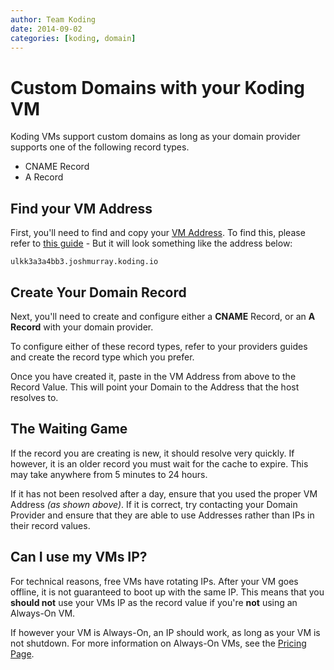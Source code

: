 ```yaml
---
author: Team Koding
date: 2014-09-02
categories: [koding, domain]
---
```


# Custom Domains with your Koding VM

Koding VMs support custom domains as long as your domain provider
supports one of the following record types.

- CNAME Record
- A Record

## Find your VM Address

First, you'll need to find and copy your [VM Address][vm hostname]. To
find this, please refer to [this guide][vm hostname] - But it will look
something like the address below:

```
ulkk3a3a4bb3.joshmurray.koding.io
```

## Create Your Domain Record

Next, you'll need to create and configure either a **CNAME** Record, or
an **A Record** with your domain provider.

To configure either of these record types, refer to your providers guides
and create the record type which you prefer.

Once you have created it, paste in the VM Address from above to the
Record Value. This will point your Domain to the Address that the host
resolves to.

## The Waiting Game

If the record you are creating is new, it should resolve very quickly. If
however, it is an older record you must wait for the cache to expire.
This may take anywhere from 5 minutes to 24 hours.

If it has not been resolved after a day, ensure that you used the proper
VM Address *(as shown above)*. If it is correct, try contacting your
Domain Provider and ensure that they are able to use Addresses rather
than IPs in their record values.

## Can I use my VMs IP?

For technical reasons, free VMs have rotating IPs. After your VM goes
offline, it is not guaranteed to boot up with the same IP. This means
that you **should not** use your VMs IP as the record value if you're
**not** using an Always-On VM.

If however your VM is Always-On, an IP should work, as long as your VM is
not shutdown. For more information on Always-On VMs, see the [Pricing
Page][pricing].



[vm hostname]: /faq/vm-hostname
[pricing]: https://koding.com/Pricing
